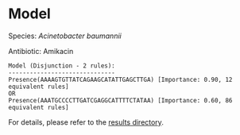 
# Model

Species: *Acinetobacter baumannii*

Antibiotic: Amikacin

```
Model (Disjunction - 2 rules):
------------------------------
Presence(AAAAGTGTTATCAGAAGCATATTGAGCTTGA) [Importance: 0.90, 12 equivalent rules]
OR
Presence(AAATGCCCCTTGATCGAGGCATTTTCTATAA) [Importance: 0.60, 86 equivalent rules]

```

For details, please refer to the [results directory](../../../../../results/scm_b/acinetobacter%20baumannii/amikacin/repeat_2/).

